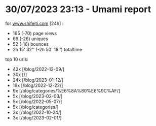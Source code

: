 # 30/07/2023 23:13 - Umami report
for www.shifeiti.com [24h] :

 - 165 (-70) page views
 - 69 (-26) uniques
 - 52 (-16) bounces
 - 2h 15' 32'' (-2h 50' 18'') totaltime


top 10 urls:
 - 42x [/blog/2022-12-09/]
 - 30x [/]
 - 24x [/blog/2023-01-12/]
 - 19x [/blog/2022-12-22/]
 - 9x [/blog/categories/%E6%8A%80%E6%9C%AF/]
 - 5x [/blog/2023-02-03/]
 - 5x [/blog/2022-05-07/]
 - 5x [/blog/categories/]
 - 3x [/blog/2022-10-24/]
 - 3x [/blog/2023-02-01/]


